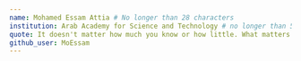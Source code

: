 ```yaml
---
name: Mohamed Essam Attia # No longer than 28 characters
institution: Arab Academy for Science and Technology # no longer than 58 characters
quote: It doesn't matter how much you know or how little. What matters is what you do with what you know. # no longer than 100 characters, avoid using quotes(") to guarantee the format remains the same.
github_user: MoEssam
---
```

